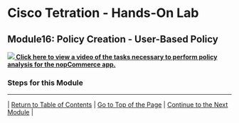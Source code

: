 # Cisco Tetration - Hands-On Lab
  
## Module16: Policy Creation - User-Based Policy
  
<a href="https://cisco-tetration-hol-content.s3.amazonaws.com/videos/16_policy_creation_user_based_policy.mp4" style="font-weight:bold" title="Policy Analysis - nopCommerce Policies"><img src="https://onstakinc.github.io/cisco-tetration-hol/labguide/diagrams/images/video_icon_mini.png"> Click here to view a video of the tasks necessary to perform policy analysis for the nopCommerce app.</a>

### Steps for this Module  
  

--- 


| [Return to Table of Contents](https://onstakinc.github.io/cisco-tetration-hol/labguide/) | [Go to Top of the Page](https://onstakinc.github.io/cisco-tetration-hol/labguide/module16/) | [Continue to the Next Module](https://onstakinc.github.io/cisco-tetration-hol/labguide/module17/) |